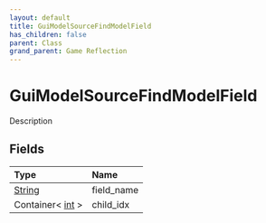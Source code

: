 ```yaml
---
layout: default
title: GuiModelSourceFindModelField
has_children: false
parent: Class
grand_parent: Game Reflection
---
```

# GuiModelSourceFindModelField
Description 

## Fields

| Type | Name |
|:----------|:--------------|
| [String](/riftbreaker-wiki/docs/game-reflection/components/string/) | field_name |
| Container< [int](/riftbreaker-wiki/docs/game-reflection/enums/int/) > | child_idx |

